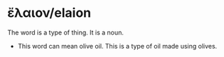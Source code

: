 # ἔλαιον/elaion
The word is a type of thing. It is a noun.

* This word can mean olive oil. This is a type of oil made using olives. 
